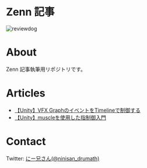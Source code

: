 # Zenn 記事

![reviewdog](https://github.com/drumath2237/zenn-articles/workflows/reviewdog/badge.svg)

# About

Zenn 記事執筆用リポジトリです。

# Articles

- [【Unity】VFX GraphのイベントをTimelineで制御する](https://zenn.dev/drumath2237/articles/f093d35e2cb29ead0afd)
- [【Unity】muscleを使用した指制御入門](https://zenn.dev/drumath2237/articles/2e8f47cb9fc7d55f544a)

# Contact

Twitter: [にー兄さん(@ninisan_drumath)](https://twitter.com/ninisan_drumath)